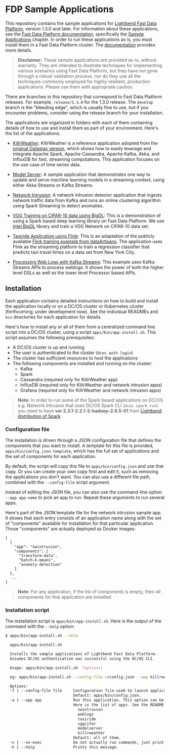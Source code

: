# FDP Sample Applications

This repository contains the sample applications for [Lightbend Fast Data Platform](https://www.lightbend.com/products/fast-data-platform), version 1.3.0 and later. For information about these applications, see the [Fast Data Platform documentation](https://developer.lightbend.com/docs/fast-data-platform/current/), specifically the [Sample Applications](https://developer.lightbend.com/docs/fast-data-platform/current//user-guide/sample-apps/index.html) chapter. In order to run these applications as is, you must install them in a Fast Data Platform cluster. The [documentation](https://developer.lightbend.com/docs/fast-data-platform/current/) provides more details.

> **Disclaimer:** These sample applications are provided as-is, without warranty. They are intended to illustrate techniques for implementing various scenarios using Fast Data Platform, but they have not gone through a robust validation process, nor do they use all the techniques commonly employed for highly-resilient, production applications. Please use them with appropriate caution.

There are branches in this repository that correspond to Fast Data Platform releases. For example, `release/1.3.0` for the 1.3.0 release. The `develop` branch is the "bleeding edge", which is usually fine to use, but if you encounter problems, consider using the release branch for your installation.

The applications are organized in folders with each of them containing details of how to use and install them as part of your environment. Here's the list of the applications:

* [KillrWeather](apps/killrweather/README.md): KillrWeather is a reference application adopted from the [original Datastax version](https://github.com/killrweather/killrweather), which shows how to easily leverage and integrate Apache Spark, Apache Cassandra, Apache Kafka, Akka, and InfluxDB for fast, streaming computations. This application focuses on the use case of time series data.

* [Model Server](apps/akka-kafka-streams-model-server/README.md): A sample application that demonstrates one way to update and serve machine learning models in a streaming context, using either Akka Streams or Kafka Streams.

* [Network Intrusion](apps/nwintrusion/README.md): A network intrusion detector application that ingests network traffic data from Kafka and runs an online clustering algorithm using Spark Streaming to detect anomalies.

* [VGG Training on CIFAR-10 data using BigDL](apps/bigdl/README.md): This is a demonstration of using a Spark based deep learning library on Fast Data Platform. We use [Intel BigDL](https://github.com/intel-analytics/BigDL) library and train a VGG Network on CIFAR-10 data set.

* [Taxiride Application using Flink](apps/flink/README.md): This is an adaptation of the publicly available [Flink training example from dataArtisans](http://training.data-artisans.com/). The application uses Flink as the streaming platform to train a regression classifier that predicts taxi travel times on a data set from New York City.

* [Processing Web Logs with Kafka Streams](apps/kstream/README.md): This example uses Kafka Streams APIs to process weblogs. It shows the power of both the higher level DSLs as well as the lower level Processor based APIs.

## Installation

Each application contains detailed instructions on how to build and install the application locally or on a DC/OS cluster or Kubernetes cluster (forthcoming; under development now). See the individual READMEs and `bin` directories for each application for details.

Here's how to install any or all of them from a centralized command line script into a DC/OS cluster, using a script `apps/bin/app-install.sh`. This script assumes the following prerequisites:

* A DC/OS cluster is up and running
* The user is authenticated to the cluster (`dcos auth login`)
* The cluster has sufficient resources to host the applications
* The following components are installed and running on the cluster:
  * Kafka
  * Spark
  * Cassandra (required only for KillrWeather app)
  * InfluxDB (required only for KillrWeather and network intrusion apps)
  * Grafana (required only for KillrWeather and network intrusion apps)

> **Note:** In order to run some of the Spark based applications on DC/OS e.g. Network Intrusion that uses DC/OS Spark CLI (`dcos spark run`) you need to have **ver 2.3.1-2.2.1-2-hadoop-2.6.5-01** from [Lightbend distribution of Spark](https://hub.docker.com/r/lightbend/spark/tags/).

### Configuration file

The installation is driven through a JSON configuration file that defines the components that you want to install. A template for this file is provided, `apps/bin/config.json.template`, which has the full set of applications and the set of components for each application.

By default, the script will copy this file to `apps/bin/config.json` and use that copy. Or you can create your own copy first and edit it, such as removing the applications you don't want. You can also use a different file path, combined with the `--config-file` script argument.

Instead of editing the JSON file, you can also use the command-line option `--app app-name` to pick an app to run. Repeat these arguments to run several apps.

Here's part of the JSON template file for the network intrusion sample app. It shows that each entry consists of an application name along with the set of "components" available for installation for that particular application. Those "components" are actually deployed as Docker images:

```
[
  {
    "app": "nwintrusion",
    "components": [
      "transform-data",
      "batch-k-means",
      "anomaly-detection"
    ]
  },
  ...
]
```

> **Note:** For any application, if the list of components is empty, then *all* components for that application are installed.

### Installation script

The installation script is `apps/bin/app-install.sh`. Here is the output of the command with the `--help` option:

```bash
$ apps/bin/app-install.sh --help

  apps/bin/app-install.sh

  Installs the sample applications of Lightbend Fast Data Platform.
  Assumes DC/OS authentication was successful using the DC/OS CLI.

  Usage: apps/bin/app-install.sh  [options]

  eg: apps/bin/app-install.sh --config-file ~/config.json --app killrweather

  Options:
  -f | --config-file file     Configuration file used to launch applications.
                              Default: apps/bin/config.json.
  -a | --app app              Run this application. This option can be repeated.
                              Here is the list of apps. See the README for details:
                                nwintrusion
                                weblogs
                                taxiride
                                vggcifar
                                modelserver
                                killrweather
                              Default: all of them.
  -n | --no-exec              Do not actually run commands, just print them (for debugging).
  -h | --help                 Prints this message.
```
